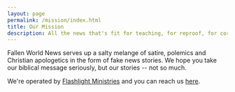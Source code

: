 ```yaml
---
layout: page
permalink: /mission/index.html
title: Our Mission
description: All the news that's fit for teaching, for reproof, for correction and for training in righteousness.
---
```


Fallen World News serves up a salty melange of satire, polemics and Christian apologetics in the form of fake news stories.  We hope you take our biblical message seriously, but our stories -- not so much.

We're operated by [Flashlight Ministries](http://flmin.org) and you can reach us [here](http://flmin.org/contact).
